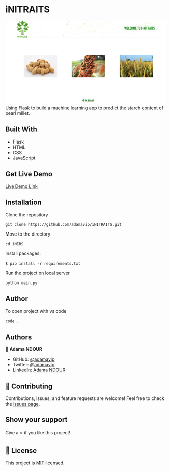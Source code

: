 # iNITRAITS
![iNIRS](./static/img/iNIRS.PNG)
Using Flask to build a machine learning app to predict the starch content of pearl millet.

## Built With

- Flask
- HTML
- CSS
- JavaScript

## Get Live Demo
[Live Demo Link](https://adamavip.pythonanywhere.com/)

## Installation

Clone the repository
```buildoutcfg
git clone https://github.com/adamavip/iNITRAITS.git

```

Move to the directory
```buildoutcfg
cd iNIRS
```

Install packages:

```
$ pip install -r requirements.txt
```

Run the project on local server
```buildoutcfg
python main.py
```

## Author
To open project with vs code 

`code .`

## Authors

👤 **Adama NDOUR**

- GitHub: [@adamavip](https://github.com/adamavip)
- Twitter: [@adamavip](https://twitter.com/adamavip)
- LinkedIn: [Adama NDOUR](https://www.linkedin.com/in/adama-ndour-a3a4344a/)

## 🤝 Contributing
Contributions, issues, and feature requests are welcome!
Feel free to check the [issues page](../../issues/).

## Show your support
Give a ⭐️ if you like this project!

## 📝 License
This project is [MIT](./MIT.md) licensed.
